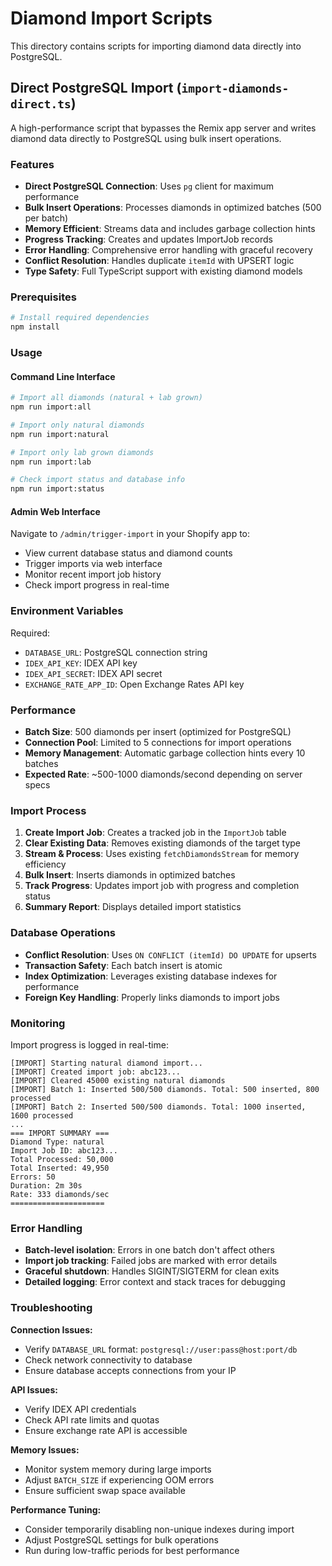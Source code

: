 # Diamond Import Scripts

This directory contains scripts for importing diamond data directly into PostgreSQL.

## Direct PostgreSQL Import (`import-diamonds-direct.ts`)

A high-performance script that bypasses the Remix app server and writes diamond data directly to PostgreSQL using bulk insert operations.

### Features

- **Direct PostgreSQL Connection**: Uses `pg` client for maximum performance
- **Bulk Insert Operations**: Processes diamonds in optimized batches (500 per batch)
- **Memory Efficient**: Streams data and includes garbage collection hints
- **Progress Tracking**: Creates and updates ImportJob records
- **Error Handling**: Comprehensive error handling with graceful recovery
- **Conflict Resolution**: Handles duplicate `itemId` with UPSERT logic
- **Type Safety**: Full TypeScript support with existing diamond models

### Prerequisites

```bash
# Install required dependencies
npm install
```

### Usage

#### Command Line Interface

```bash
# Import all diamonds (natural + lab grown)
npm run import:all

# Import only natural diamonds
npm run import:natural

# Import only lab grown diamonds
npm run import:lab

# Check import status and database info
npm run import:status
```

#### Admin Web Interface

Navigate to `/admin/trigger-import` in your Shopify app to:

- View current database status and diamond counts
- Trigger imports via web interface
- Monitor recent import job history
- Check import progress in real-time

### Environment Variables

Required:

- `DATABASE_URL`: PostgreSQL connection string
- `IDEX_API_KEY`: IDEX API key
- `IDEX_API_SECRET`: IDEX API secret
- `EXCHANGE_RATE_APP_ID`: Open Exchange Rates API key

### Performance

- **Batch Size**: 500 diamonds per insert (optimized for PostgreSQL)
- **Connection Pool**: Limited to 5 connections for import operations
- **Memory Management**: Automatic garbage collection hints every 10 batches
- **Expected Rate**: ~500-1000 diamonds/second depending on server specs

### Import Process

1. **Create Import Job**: Creates a tracked job in the `ImportJob` table
2. **Clear Existing Data**: Removes existing diamonds of the target type
3. **Stream & Process**: Uses existing `fetchDiamondsStream` for memory efficiency
4. **Bulk Insert**: Inserts diamonds in optimized batches
5. **Track Progress**: Updates import job with progress and completion status
6. **Summary Report**: Displays detailed import statistics

### Database Operations

- **Conflict Resolution**: Uses `ON CONFLICT (itemId) DO UPDATE` for upserts
- **Transaction Safety**: Each batch insert is atomic
- **Index Optimization**: Leverages existing database indexes for performance
- **Foreign Key Handling**: Properly links diamonds to import jobs

### Monitoring

Import progress is logged in real-time:

```
[IMPORT] Starting natural diamond import...
[IMPORT] Created import job: abc123...
[IMPORT] Cleared 45000 existing natural diamonds
[IMPORT] Batch 1: Inserted 500/500 diamonds. Total: 500 inserted, 800 processed
[IMPORT] Batch 2: Inserted 500/500 diamonds. Total: 1000 inserted, 1600 processed
...
=== IMPORT SUMMARY ===
Diamond Type: natural
Import Job ID: abc123...
Total Processed: 50,000
Total Inserted: 49,950
Errors: 50
Duration: 2m 30s
Rate: 333 diamonds/sec
=====================
```

### Error Handling

- **Batch-level isolation**: Errors in one batch don't affect others
- **Import job tracking**: Failed jobs are marked with error details
- **Graceful shutdown**: Handles SIGINT/SIGTERM for clean exits
- **Detailed logging**: Error context and stack traces for debugging

### Troubleshooting

**Connection Issues:**

- Verify `DATABASE_URL` format: `postgresql://user:pass@host:port/db`
- Check network connectivity to database
- Ensure database accepts connections from your IP

**API Issues:**

- Verify IDEX API credentials
- Check API rate limits and quotas
- Ensure exchange rate API is accessible

**Memory Issues:**

- Monitor system memory during large imports
- Adjust `BATCH_SIZE` if experiencing OOM errors
- Ensure sufficient swap space available

**Performance Tuning:**

- Consider temporarily disabling non-unique indexes during import
- Adjust PostgreSQL settings for bulk operations
- Run during low-traffic periods for best performance
